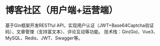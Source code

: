 # 博客社区（用户端+运营端）
基于Gin框架开发RESTful API，实现用户认证（JWT+Base64Captcha验证码）、文章管理（支持富文本）、评论互动等功能。
技术栈：Gin(Go)、Vue3、MySQL、Redis、JWT、Swagger等。
